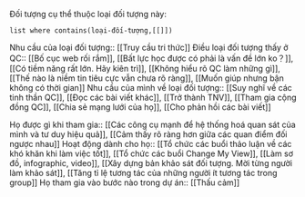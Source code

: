 Đối tượng cụ thể thuộc loại đối tượng này:
```dataview 
list where contains(loại-đối-tượng,[[]])
```

Nhu cầu của loại đối tượng:: [[Truy cầu tri thức]]
Điều loại đối tượng thấy ở QC:: [[Bố cục web rối rắm]], [[Bất lực học được có phải là vấn đề lớn ko？]], [[Có tiềm năng rất lớn. Hãy kiên trì]], [[Không hiểu rõ QC làm những gì]], [[Thế nào là niềm tin tiêu cực vẫn chưa rõ ràng]], [[Muốn giúp nhưng bận không có thời gian]]
Nhu cầu của mình về loại đối tượng:: [[Suy nghĩ về các tinh thần QC]], [[Đọc các bài viết khác]], [[Trở thành TNV]], [[Tham gia cộng đồng QC]], [[Chia sẻ mạng lưới của họ]], [[Cho phản hồi các bài viết]]

Họ được gì khi tham gia:: [[Các công cụ mạnh để hệ thống hoá quan sát của mình và tư duy hiệu quả]], [[Cảm thấy rõ ràng hơn giữa các quan điểm đối ngược nhau]]
Hoạt động dành cho họ:: [[Tổ chức các buổi thảo luận về các khó khăn khi làm việc tốt]], [[Tổ chức các buổi Change My View]], [[Làm sơ đồ, infographic, video]], [[Xây dựng bản khảo sát đối tượng. Mời từng người làm khảo sát]], [[Tăng tỉ lệ tương tác của những người ít tương tác trong group]]
Họ tham gia vào bước nào trong dự án:: [[Thấu cảm]]
